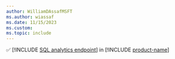 ```yaml
---
author: WilliamDAssafMSFT
ms.author: wiassaf
ms.date: 11/15/2023
ms.custom:
ms.topic: include
---
```

&#x2705; [!INCLUDE [SQL analytics endpoint](../fabric-se.md)] in [!INCLUDE [product-name](../../../includes/product-name.md)]

